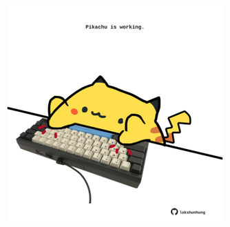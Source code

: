 <!-- built at 12/04/2025, 07:00:35 UTC -->
<p align="center">
  <img width="500" height="500" src="./ReadmeImage.svg">
</p>
